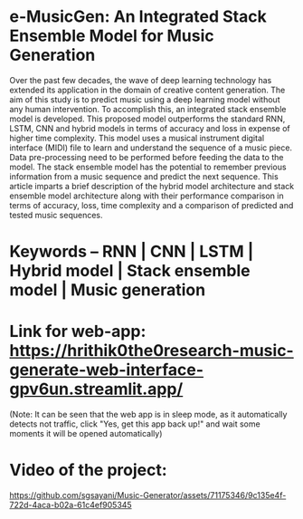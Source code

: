 # e-MusicGen: An Integrated Stack Ensemble Model for Music Generation 

Over the past few decades, the wave of deep learning technology has extended its application in the domain of creative content generation. The aim of this study is to predict music using a deep learning model without any human intervention. To accomplish this, an integrated stack ensemble model is developed. This proposed model outperforms the standard RNN, LSTM, CNN and hybrid models in terms of accuracy and loss in expense of higher time complexity. This model uses a musical instrument digital interface (MIDI) file to learn and understand the sequence of a music piece. Data pre-processing need to be performed before feeding the data to the model. The stack ensemble model has the potential to remember previous information from a music sequence and predict the next sequence. This article imparts a brief description of the hybrid model architecture and stack ensemble model architecture along with their performance comparison in terms of accuracy, loss, time complexity and a comparison of predicted and tested music sequences.

# Keywords – RNN | CNN | LSTM |  Hybrid model |  Stack ensemble model |  Music generation

# Link for web-app: https://hrithik0the0research-music-generate-web-interface-gpv6un.streamlit.app/ 
(Note: It can be seen that the web app is in sleep mode, as it automatically detects not traffic, click "Yes, get this app back up!" and wait some moments it will be opened automatically) 

# Video of the project: 



https://github.com/sgsayani/Music-Generator/assets/71175346/9c135e4f-722d-4aca-b02a-61c4ef905345

